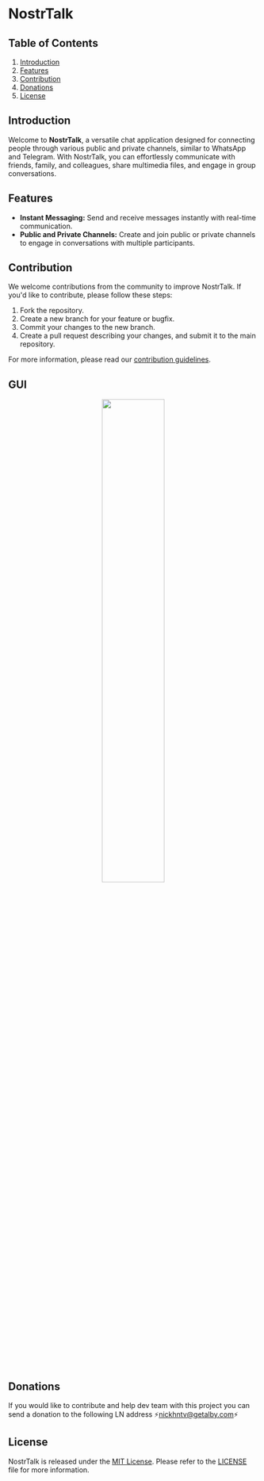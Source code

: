 # NostrTalk

## Table of Contents
1. [Introduction](#introduction)
2. [Features](#features)
3. [Contribution](#contribution)
4. [Donations](#donations)
5. [License](#license)

## Introduction
Welcome to **NostrTalk**, a versatile chat application designed for connecting people through various public and private channels, similar to WhatsApp and Telegram. With NostrTalk, you can effortlessly communicate with friends, family, and colleagues, share multimedia files, and engage in group conversations.

## Features
- **Instant Messaging:** Send and receive messages instantly with real-time communication.
- **Public and Private Channels:** Create and join public or private channels to engage in conversations with multiple participants.

## Contribution
We welcome contributions from the community to improve NostrTalk. If you'd like to contribute, please follow these steps:

1. Fork the repository.
2. Create a new branch for your feature or bugfix.
3. Commit your changes to the new branch.
4. Create a pull request describing your changes, and submit it to the main repository.

For more information, please read our [contribution guidelines](https://www.example.com/contribute).

## GUI 
<p align="center"><a href="https://github.com/iced-rs/iced"><img alt="" src="https://user-images.githubusercontent.com/100347457/219339409-0a44722b-416d-410b-93a4-8b0e84c0031d.svg" width="50%"/></a></p>

## Donations
If you would like to contribute and help dev team with this project you can send a donation to the following LN address ⚡nickhntv@getalby.com⚡

## License
NostrTalk is released under the [MIT License](https://opensource.org/licenses/MIT). Please refer to the [LICENSE](LICENSE) file for more information.

